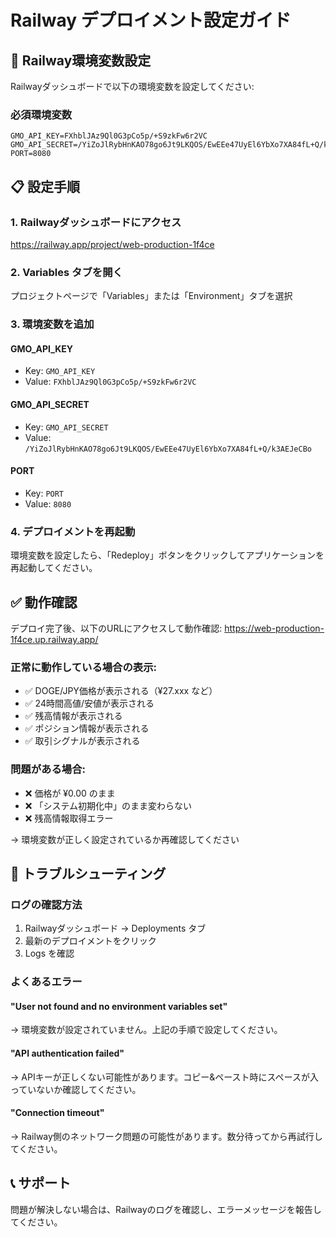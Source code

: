 # Railway デプロイメント設定ガイド

## 🚀 Railway環境変数設定

Railwayダッシュボードで以下の環境変数を設定してください:

### 必須環境変数

```
GMO_API_KEY=FXhblJAz9Ql0G3pCo5p/+S9zkFw6r2VC
GMO_API_SECRET=/YiZoJlRybHnKAO78go6Jt9LKQOS/EwEEe47UyEl6YbXo7XA84fL+Q/k3AEJeCBo
PORT=8080
```

## 📋 設定手順

### 1. Railwayダッシュボードにアクセス
https://railway.app/project/web-production-1f4ce

### 2. Variables タブを開く
プロジェクトページで「Variables」または「Environment」タブを選択

### 3. 環境変数を追加

#### GMO_API_KEY
- Key: `GMO_API_KEY`
- Value: `FXhblJAz9Ql0G3pCo5p/+S9zkFw6r2VC`

#### GMO_API_SECRET
- Key: `GMO_API_SECRET`
- Value: `/YiZoJlRybHnKAO78go6Jt9LKQOS/EwEEe47UyEl6YbXo7XA84fL+Q/k3AEJeCBo`

#### PORT
- Key: `PORT`
- Value: `8080`

### 4. デプロイメントを再起動

環境変数を設定したら、「Redeploy」ボタンをクリックしてアプリケーションを再起動してください。

## ✅ 動作確認

デプロイ完了後、以下のURLにアクセスして動作確認:
https://web-production-1f4ce.up.railway.app/

### 正常に動作している場合の表示:
- ✅ DOGE/JPY価格が表示される（¥27.xxx など）
- ✅ 24時間高値/安値が表示される
- ✅ 残高情報が表示される
- ✅ ポジション情報が表示される
- ✅ 取引シグナルが表示される

### 問題がある場合:
- ❌ 価格が ¥0.00 のまま
- ❌ 「システム初期化中」のまま変わらない
- ❌ 残高情報取得エラー

→ 環境変数が正しく設定されているか再確認してください

## 🔧 トラブルシューティング

### ログの確認方法
1. Railwayダッシュボード → Deployments タブ
2. 最新のデプロイメントをクリック
3. Logs を確認

### よくあるエラー

#### "User not found and no environment variables set"
→ 環境変数が設定されていません。上記の手順で設定してください。

#### "API authentication failed"
→ APIキーが正しくない可能性があります。コピー&ペースト時にスペースが入っていないか確認してください。

#### "Connection timeout"
→ Railway側のネットワーク問題の可能性があります。数分待ってから再試行してください。

## 📞 サポート

問題が解決しない場合は、Railwayのログを確認し、エラーメッセージを報告してください。
